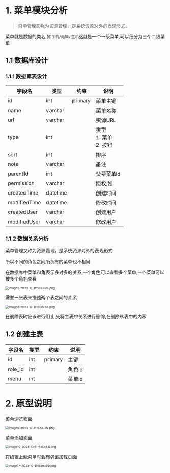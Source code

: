 # 1. 菜单模块分析 #

> 菜单管理又称为资源管理，是系统资源对外的表现形式。

菜单就是数据的类名,如`手机/电脑/主机`这就是一个一级菜单,可以细分为三个二级菜单

## 1.1 数据库设计 ##

### 1.1.1 数据库表设计 ###

| 字段名       | 类型     | 约束    | 说明                           |
| ------------ | -------- | ------- | ------------------------------ |
| id           | int      | primary | 菜单主键                       |
| name         | varchar  |         | 菜单名称                       |
| url          | varchar  |         | 资源URL                        |
| type         | int      |         | 类型<br />1: 菜单<br />2: 按钮 |
| sort         | int      |         | 排序                           |
| note         | varchar  |         | 备注                           |
| parentId     | int      |         | 父辈菜单id                     |
| permission   | varchar  |         | 授权,如                        |
| createdTime  | datetime |         | 创建时间                       |
| modifiedTime | datetime |         | 修改时间                       |
| createdUser  | varchar  |         | 创建用户                       |
| modifiedUser | varchar  |         | 修改用户                       |

### 1.1.2 数据关系分析 ###

菜单管理又称为资源管理，是系统资源对外的表现形式

所以不同的角色之间所拥有的菜单也不相同

在数据库中菜单和角表示多对多的关系,一个角色可以查看多个菜单,一个菜单可以被多个角色查看

<img src="https://gitee.com/teamsea/tuchuang/raw/master/tuchuang/image5-2023-10-1115:30:00.png" alt="image5-2023-10-1115:30:00.png" style="zoom:67%;" />

需要一张表来描述两个表之间的关系

<img src="https://gitee.com/teamsea/tuchuang/raw/master/tuchuang/image8-2023-10-1115:36:38.png" alt="image8-2023-10-1115:36:38.png" style="zoom:67%;" />

在删除表时应该进行阻止,先将主表中关系进行删除,在删除从表中的内容

## 1.2 创建主表 ##

| 字段名  | 类型 | 约束    | 说明   |
| ------- | ---- | ------- | ------ |
| id      | int  | primary | 主键   |
| role_id | int  |         | 角色id |
| menu    | int  |         | 菜单id |

# 2. 原型说明 #

菜单浏览页面

<img src="https://gitee.com/teamsea/tuchuang/raw/master/tuchuang/image6-2023-10-1115:56:25.png" alt="image6-2023-10-1115:56:25.png" style="zoom:67%;" />

菜单添加页面

<img src="https://gitee.com/teamsea/tuchuang/raw/master/tuchuang/image19-2023-10-1116:03:44.png" alt="image19-2023-10-1116:03:44.png" style="zoom:67%;" />

在编辑上级菜单时会有弹窗加载页面

<img src="https://gitee.com/teamsea/tuchuang/raw/master/tuchuang/image17-2023-10-1116:04:59.png" alt="image17-2023-10-1116:04:59.png" style="zoom:67%;" />
